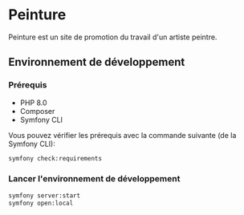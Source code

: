 # Peinture

Peinture est un site de promotion du travail d'un artiste peintre.

## Environnement de développement

### Prérequis

* PHP 8.0
* Composer
* Symfony CLI

Vous pouvez vérifier les prérequis avec la commande suivante (de la Symfony CLI):

```bash
symfony check:requirements
```

### Lancer l'environnement de développement

```bash
symfony server:start
symfony open:local
```